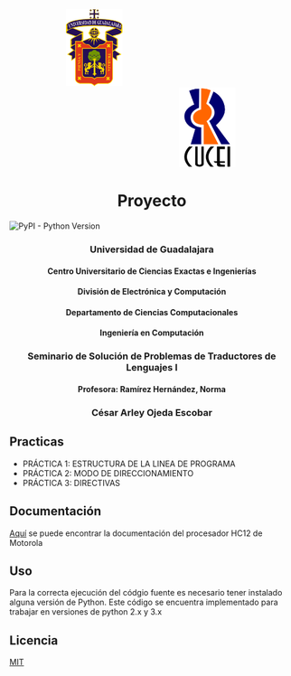 <div style="display: inline-block; margin-left: 100px"> <img src="assets/images/Escudo_UDG.png" width="100px" alt="logo udg"> </div>

<div style="display: inline-block; margin-left: 300px"><img style="align:left" src="assets/images/Escudo_CUCEI.png" width="100px" alt="logo cucei"> </div>

# <center>Proyecto</center>
![PyPI - Python Version](https://img.shields.io/pypi/pyversions/pip)

### <center>Universidad de Guadalajara</center>

#### <center>Centro Universitario de Ciencias Exactas e Ingenierías</center>

#### <center>División de Electrónica y Computación</center>

#### <center>Departamento de Ciencias Computacionales</center>

#### <center>Ingeniería en Computación</center>

### <center>Seminario de Solución de Problemas de Traductores de Lenguajes I</center>

#### <center>Profesora: Ramírez Hernández, Norma</center>

### <center>César Arley Ojeda Escobar</center>

## Practicas
+ PRÁCTICA 1: ESTRUCTURA DE LA LINEA DE PROGRAMA
+ PRÁCTICA 2: MODO DE DIRECCIONAMIENTO
+ PRÁCTICA 3: DIRECTIVAS

## Documentación
[Aquí](CPU12RM.pdf) se puede encontrar la documentación del procesador HC12 de Motorola
## Uso
<p>Para la correcta ejecución del códgio fuente es necesario tener instalado alguna versión de Python. Este código se encuentra implementado para trabajar en versiones de python 2.x y 3.x</p>

## Licencia
[MIT](https://choosealicense.com/licenses/mit/)